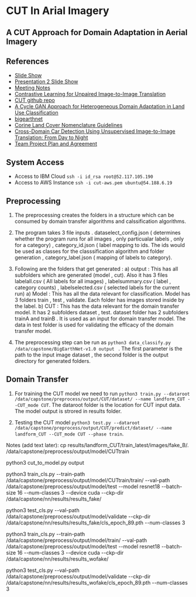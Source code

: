# CUT In Arial Imagery
## A CUT Approach for Domain Adaptation in Aerial Imagery

## References
* [Slide Show](https://docs.google.com/presentation/d/19oiKt0no4zbY6tm_8FUZn6wXmpXIvjLWI6HD_UWRF8M/edit?ts=5f60e106#slide=id.p)
* [Presentation 2 Slide Show](https://docs.google.com/presentation/d/1BnX1egolFC08-aIfVxntyVcODXL1GEMiCQdiAgo2p0U/edit?usp=sharing)
* [Meeting Notes](https://docs.google.com/document/d/1yrmghJ7MDKia_e4599bPVZS--dsykM7bCIAFgfwfaDw/edit?usp=sharing)
* [Contrastive Learning for Unpaired Image-to-Image Translation](https://taesung.me/ContrastiveUnpairedTranslation/)
* [CUT github repo](https://github.com/taesungp/contrastive-unpaired-translation)
* [A Cycle GAN Approach for Heterogeneous Domain Adaptation in Land Use Classification](https://arxiv.org/abs/2004.11245v1)
* [bigearthnet](https://www.tensorflow.org/datasets/catalog/bigearthnet)
* [Corine Land Cover Nomenclature Guidelines](https://land.copernicus.eu/user-corner/technical-library/corine-land-cover-nomenclature-guidelines/html)
* [Cross-Domain Car Detection Using Unsupervised Image-to-Image Translation: From Day to Night](https://arxiv.org/pdf/1907.08719.pdf)
* [Team Project Plan and Agreement](https://docs.google.com/document/d/1R3yrOgeIXL21Eee40OmoX6BCMPBWow_t8RugZ02zvPo/edit?usp=sharing)


## System Access
* Access to IBM Cloud ```ssh -i id_rsa root@52.117.105.190```
* Access to AWS Instance ```ssh -i cut-aws.pem ubuntu@54.188.6.19```

## Preprocessing

1. The preprocessing creates the folders in a structure which can be consumed by domain transfer algorithms and calssification algorithms.
2. The program takes 3 file inputs . dataselect_config.json ( determines whether the program runs for all images , only particualar labels , only for a category) , category_id.json ( label mapping to ids. The ids would be used as classes for the classsification algorithm and folder generation , category_label.json ( mapping of labels to category).
3. Following are the folders that get generated : 
      a) output : This has all subfolders which are generated (model , cut). Also it has 3 files labelall.csv ( All labels for all images) , labelsummary.csv ( label , category counts) , labelselected.csv ( selected labels for the current run)
      a) Model : This has all the data relevant for classification. Model has 3 folders train , test , validate. Each folder has images stored inside by the label.
      b) CUT : This has the data relevant for the domain transfer model. It has 2 subfolders dataset , test. dataset folder has 2 subfolders trainA and trainB . It is used as an input for domain transfer model. The data in test folder is used for validating the efficacy of the domain transfer model.

4. The preprocessing step can be run as ```python3 data_classify.py /data/capstone/BigEarthNet-v1.0 output ``` . The first parameter is the path to the input image dataset , the second folder is the output directory for generated folders.
      
## Domain Transfer

1. For training the CUT model we need to run ```python3 train.py --dataroot /data/capstone/preprocess/output/CUT/dataset/ --name landform_CUT --CUT_mode CUT```. The dataroot folder is the location for CUT input data. The model output is strored in results folder.

2. Testing the CUT model ```python3 test.py --dataroot /data/capstone/preprocess/output/CUT/predict/dataset/ --name landform_CUT --CUT_mode CUT --phase train```.
      
Notes (add text later): cp results/landform_CUT/train_latest/images/fake_B/*.* /data/capstone/preprocess/output/model/CUTtrain  

python3 cut_to_model.py output

python3 train_cls.py --train-path /data/capstone/preprocess/output/model/CUTtrain/train/ --val-path /data/capstone/preprocess/output/model/test --model resnet18  --batch-size 16 --num-classes 3 --device cuda --ckp-dir /data/capstone/nn/results/results_fake/

python3 test_cls.py --val-path /data/capstone/preprocess/output/model/validate --ckp-dir /data/capstone/nn/results/results_fake/cls_epoch_89.pth --num-classes 3

python3 train_cls.py --train-path /data/capstone/preprocess/output/model/train/ --val-path /data/capstone/preprocess/output/model/test --model resnet18  --batch-size 16 --num-classes 3 --device cuda --ckp-dir /data/capstone/nn/results/results_wofake/



python3 test_cls.py --val-path /data/capstone/preprocess/output/model/validate --ckp-dir /data/capstone/nn/results/results_wofake/cls_epoch_89.pth --num-classes 3





